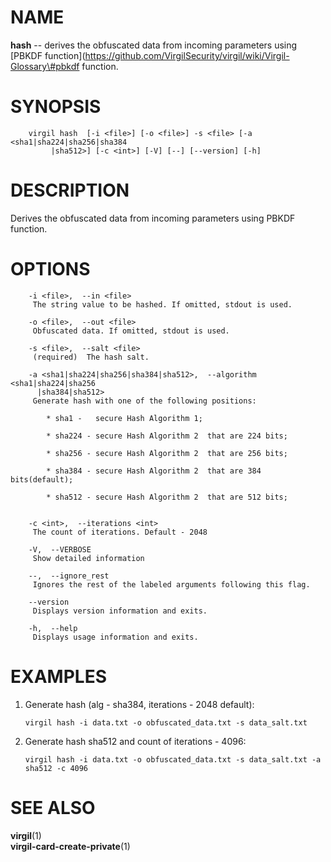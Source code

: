 NAME
====

**hash** -- derives the obfuscated data from incoming parameters using
\[PBKDF
function\](https://github.com/VirgilSecurity/virgil/wiki/Virgil-Glossary\#pbkdf
function.

SYNOPSIS
========

        virgil hash  [-i <file>] [-o <file>] -s <file> [-a <sha1|sha224|sha256|sha384
             |sha512>] [-c <int>] [-V] [--] [--version] [-h]

DESCRIPTION
===========

Derives the obfuscated data from incoming parameters using PBKDF
function.

OPTIONS
=======

        -i <file>,  --in <file>
         The string value to be hashed. If omitted, stdout is used.

        -o <file>,  --out <file>
         Obfuscated data. If omitted, stdout is used.

        -s <file>,  --salt <file>
         (required)  The hash salt.

        -a <sha1|sha224|sha256|sha384|sha512>,  --algorithm <sha1|sha224|sha256
          |sha384|sha512>
         Generate hash with one of the following positions:

            * sha1 -   secure Hash Algorithm 1;

            * sha224 - secure Hash Algorithm 2  that are 224 bits;

            * sha256 - secure Hash Algorithm 2  that are 256 bits;

            * sha384 - secure Hash Algorithm 2  that are 384 bits(default);

            * sha512 - secure Hash Algorithm 2  that are 512 bits;


        -c <int>,  --iterations <int>
         The count of iterations. Default - 2048

        -V,  --VERBOSE
         Show detailed information

        --,  --ignore_rest
         Ignores the rest of the labeled arguments following this flag.

        --version
         Displays version information and exits.

        -h,  --help
         Displays usage information and exits.

EXAMPLES
========

1.  Generate hash (alg - sha384, iterations - 2048 default):

        virgil hash -i data.txt -o obfuscated_data.txt -s data_salt.txt

2.  Generate hash sha512 and count of iterations - 4096:

        virgil hash -i data.txt -o obfuscated_data.txt -s data_salt.txt -a sha512 -c 4096

SEE ALSO
========

**virgil**(1)  
**virgil-card-create-private**(1)
